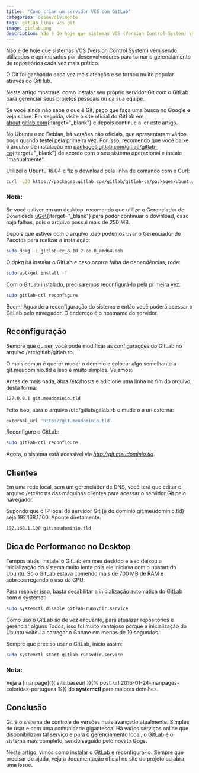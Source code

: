 ```yaml
---
title:  "Como criar um servidor VCS com GitLab"
categories: desenvolvimento
tags: gitlab linux vcs git
image: gitlab.png
description: Não é de hoje que sistemas VCS (Version Control System) vêm sendo utilizados e aprimorados por desenvolvedores para tornar o gerenciamento de repositórios cada vez mais prático.
---
```


Não é de hoje que sistemas VCS (Version Control System) vêm sendo utilizados e aprimorados por desenvolvedores para tornar o gerenciamento de repositórios cada vez mais prático.

O Git foi ganhando cada vez mais atenção e se tornou muito popular através do GitHub.

Neste artigo mostrarei como instalar seu próprio servidor Git com o GitLab para gerenciar seus projetos pessoais ou da sua equipe.

Se você ainda não sabe o que é Git, peço que faça uma busca no Google e veja sobre. Em seguida, visite o site oficial do GitLab em [about.gitlab.com](http://about.gitlab.com){:target="_blank"} e depois continue a ler este artigo.

No Ubuntu e no Debian, há versões não oficiais, que apresentaram vários bugs quando testei pela primeira vez. Por isso, recomendo que você baixe o arquivo de instalação em [packages.gitlab.com/gitlab/gitlab-ce](https://packages.gitlab.com/gitlab/gitlab-ce){:target="_blank"} de acordo com o seu sistema operacional e instale "manualmente".

Utilizei o Ubuntu 16.04 e fiz o download pela linha de comando com o Curl:

```sh
curl -LJO https://packages.gitlab.com/gitlab/gitlab-ce/packages/ubuntu/xenial/gitlab-ce_8.10.2-ce.0_amd64.deb/download
```

### Nota:

Se você estiver em um desktop, recomendo que utilize o Gerenciador de Downloads [uGet](http://www.ugetdm.com){:target="_blank"} para poder continuar o download, caso haja falhas, pois o arquivo possui mais de 250 MB.


Depois que estiver com o arquivo .deb podemos usar o Gerenciador de Pacotes para realizar a instalação:

```sh
sudo dpkg -i gitlab-ce_8.10.2-ce.0_amd64.deb
```

O dpkg irá instalar o GitLab e caso ocorra falha de dependências, rode:

```sh
sudo apt-get install -f
```

Com o GitLab instalado, precisaremos reconfigurá-lo pela primeira vez:

```sh
sudo gitlab-ctl reconfigure
```

Boom! Aguarde a reconfiguração do sistema e então você poderá acessar o GitLab pelo navegador. O endereço é o hostname do servidor.

## Reconfiguração

Sempre que quiser, você pode modificar as configurações do GitLab no arquivo /etc/gitlab/gitlab.rb.

O mais comun é querer mudar o domínio e colocar algo semelhante a git.meudominio.tld e isso é muito simples. Vejamos:

Antes de mais nada, abra /etc/hosts e adicione uma linha no fim do arquivo, desta forma:

```sh
127.0.0.1 git.meudominio.tld
```

Feito isso, abra o arquivo /etc/gitlab/gitlab.rb e mude o a url externa:

```rb
external_url 'http://git.meudominio.tld'
```

Reconfigure o GitLab:

```sh
sudo gitlab-ctl reconfigure
```

Agora, o sistema está acessível via _http://git.meudominio.tld_.

## Clientes

Em uma rede local, sem um gerenciador de DNS, você terá que editar o arquivo /etc/hosts das máquinas clientes para acessar o servidor Git pelo navegador.

Supondo que o IP local do servidor Git (e do domínio git.meudominio.tld) seja 192.168.1.100. Aponte diretamente:

```sh
192.168.1.100 git.meudominio.tld
```

## Dica de Performance no Desktop

Tempos atrás, instalei o GitLab em meu desktop e isso deixou a inicialização do sistema muito lenta pois ele iniciava com o upstart do Ubuntu. Só o GitLab estava comendo mais de 700 MB de RAM e sobrecarregando o uso da CPU.

Para resolver isso, basta desabilitar a inicialização automática do GitLab com o systemctl:

```sh
sudo systemctl disable gitlab-runsvdir.service
```

Como uso o GitLab só de vez enquanto, para atualizar repositórios e gerenciar alguns Todos, isso foi muito vantajoso porque a inicialização do Ubuntu voltou a carregar o Gnome em menos de 10 segundos.

Sempre que preciso usar o GitLab, inicio assim:

```sh
sudo systemctl start gitlab-runsvdir.service
```

### Nota:

Veja a [manpage]({{ site.baseurl }}{% post_url 2016-01-24-manpages-coloridas-portugues %}) do **systemctl** para maiores detalhes.

## Conclusão

Git é o sistema de controle de versões mais avançado atualmente. Simples de usar e com uma comunidade gigantesca. Há vários serviços online que disponibilizam tal serviço e para o gerenciamento local, o GitLab é o sistema mais completo, sendo seguido pelo novato Gogs.

Neste artigo, vimos como instalar o GitLab e reconfigurá-lo. Sempre que precisar de ajuda, veja a documentação oficial no site do projeto ou abra uma issue.
